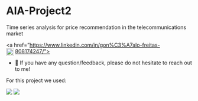# AIA-Project2
Time series analysis for price recommendation in the telecommunications market

<a href=”https://www.linkedin.com/in/gon%C3%A7alo-freitas-808174247/"><img align="left" src="https://raw.githubusercontent.com/gjfreitas/gjfreitas/main/images/linkedin.svg" alt="Gonçalo Freitas | LinkedIn" width="21px"/></a>
</br>
- 💬 If you have any question/feedback, please do not hesitate to reach out to me!

For this project we used:

![](https://img.shields.io/badge/Visual_Studio_Code-0078D4?style=for-the-badge&logo=visual%20studio%20code&logoColor=white)
![](https://img.shields.io/badge/Made%20with-Jupyter-orange?style=for-the-badge&logo=Jupyter)
